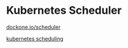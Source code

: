 # Kubernetes Scheduler

[dockone.io/scheduler](http://dockone.io/article/9144)

[kubernetes scheduling](http://dockone.io/article/9137)